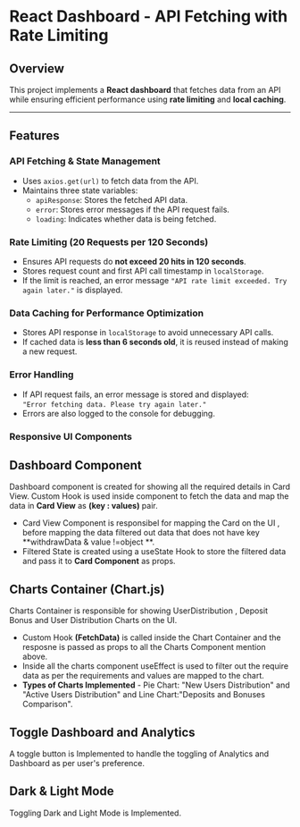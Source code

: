 # React Dashboard - API Fetching with Rate Limiting  

## Overview  
This project implements a **React dashboard** that fetches data from an API while ensuring efficient performance using **rate limiting** and **local caching**.  

---

## Features  

### API Fetching & State Management  
- Uses `axios.get(url)` to fetch data from the API.  
- Maintains three state variables:  
  - `apiResponse`: Stores the fetched API data.  
  - `error`: Stores error messages if the API request fails.  
  - `loading`: Indicates whether data is being fetched.  

###  Rate Limiting (20 Requests per 120 Seconds)  
- Ensures API requests do **not exceed 20 hits in 120 seconds**.  
- Stores request count and first API call timestamp in `localStorage`.  
- If the limit is reached, an error message `"API rate limit exceeded. Try again later."` is displayed.  

###  Data Caching for Performance Optimization  
- Stores API response in `localStorage` to avoid unnecessary API calls.  
- If cached data is **less than 6 seconds old**, it is reused instead of making a new request.  

###  Error Handling  
- If API request fails, an error message is stored and displayed:  
  `"Error fetching data. Please try again later."`  
- Errors are also logged to the console for debugging.  

### Responsive UI Components
 ## Dashboard Component 
 Dashboard component is created for showing all the required details in Card View. Custom Hook is used inside component to fetch the 
  data and map the data in **Card View** as **(key : values)** pair.
   - Card View Component is responsibel for mapping the Card on the UI , before mapping the data filtered out data that does not have key **withdrawData & value 
     !=object **.
   - Filtered State is created using a useState Hook to store the filtered data and pass it to **Card Component** as props.

 ## Charts Container (Chart.js) 
 Charts Container is responsible for showing  UserDistribution , Deposit Bonus and User Distribution Charts on the UI.
  - Custom Hook **(FetchData)** is called inside the Chart Container and the resposne is passed as props to all the Charts Component mention above.
  -  Inside all the charts component useEffect is used to filter out the require data as per the requirements and values are mapped to the chart.
  -  **Types of Charts Implemented** -  Pie Chart: "New Users Distribution" and "Active Users Distribution" and Line Chart:"Deposits and Bonuses Comparison".

     
  ## Toggle Dashboard and Analytics 
  A toggle button is Implemented to handle the toggling of Analytics and Dashboard as per user's preference.
  
  ## Dark & Light Mode 
  Toggling Dark and Light Mode is Implemented.

  
  
                               




